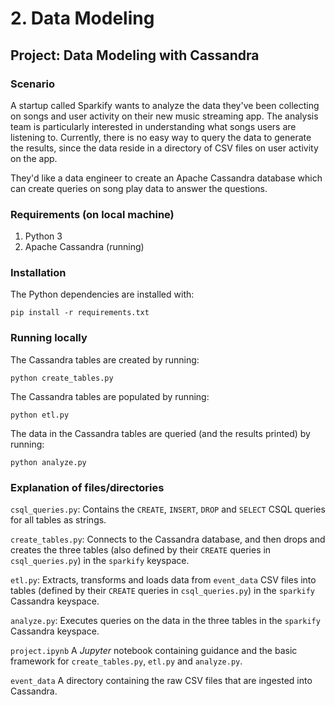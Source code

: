 # 2. Data Modeling
## Project: Data Modeling with Cassandra

### Scenario
A startup called Sparkify wants to analyze the data they've been collecting on songs and user activity on their new music streaming app. The analysis team is particularly interested in understanding what songs users are listening to. Currently, there is no easy way to query the data to generate the results, since the data reside in a directory of CSV files on user activity on the app.

They'd like a data engineer to create an Apache Cassandra database which can create queries on song play data to answer the questions.

### Requirements (on local machine)
1. Python 3
2. Apache Cassandra (running)

### Installation
The Python dependencies are installed with:
```
pip install -r requirements.txt
```

### Running locally
The Cassandra tables are created by running:
```
python create_tables.py
```

The Cassandra tables are populated by running:
```
python etl.py
```

The data in the Cassandra tables are queried (and the results printed) by running:
```
python analyze.py
```

### Explanation of files/directories

`csql_queries.py`:
Contains the `CREATE`, `INSERT`, `DROP` and `SELECT` CSQL queries for all tables as strings.

`create_tables.py`:
Connects to the Cassandra database, and then drops and creates the three tables (also defined by their `CREATE` queries in `csql_queries.py`) in the `sparkify` keyspace.

`etl.py`:
Extracts, transforms and loads data from `event_data` CSV files into tables (defined by their `CREATE` queries in `csql_queries.py`) in the `sparkify` Cassandra keyspace.

`analyze.py`:
Executes queries on the data in the three tables in the `sparkify` Cassandra keyspace.

`project.ipynb`
A *Jupyter* notebook containing guidance and the basic framework for `create_tables.py`, `etl.py` and `analyze.py`.

`event_data`
A directory containing the raw CSV files that are ingested into Cassandra.

